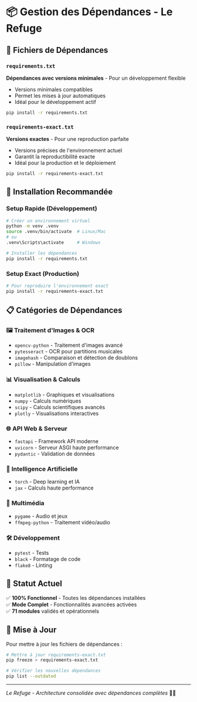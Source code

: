 # 📦 Gestion des Dépendances - Le Refuge

## 🎯 Fichiers de Dépendances

### `requirements.txt` 
**Dépendances avec versions minimales** - Pour un développement flexible
- Versions minimales compatibles
- Permet les mises à jour automatiques
- Idéal pour le développement actif

```bash
pip install -r requirements.txt
```

### `requirements-exact.txt`
**Versions exactes** - Pour une reproduction parfaite
- Versions précises de l'environnement actuel
- Garantit la reproductibilité exacte
- Idéal pour la production et le déploiement

```bash
pip install -r requirements-exact.txt
```

## 🔧 Installation Recommandée

### Setup Rapide (Développement)
```bash
# Créer un environnement virtuel
python -m venv .venv
source .venv/bin/activate  # Linux/Mac
# ou
.venv\Scripts\activate     # Windows

# Installer les dépendances
pip install -r requirements.txt
```

### Setup Exact (Production)
```bash
# Pour reproduire l'environnement exact
pip install -r requirements-exact.txt
```

## 📋 Catégories de Dépendances

### 🖼️ **Traitement d'Images & OCR**
- `opencv-python` - Traitement d'images avancé
- `pytesseract` - OCR pour partitions musicales
- `imagehash` - Comparaison et détection de doublons
- `pillow` - Manipulation d'images

### 📊 **Visualisation & Calculs**
- `matplotlib` - Graphiques et visualisations
- `numpy` - Calculs numériques
- `scipy` - Calculs scientifiques avancés
- `plotly` - Visualisations interactives

### 🌐 **API Web & Serveur**
- `fastapi` - Framework API moderne
- `uvicorn` - Serveur ASGI haute performance
- `pydantic` - Validation de données

### 🧠 **Intelligence Artificielle**
- `torch` - Deep learning et IA
- `jax` - Calculs haute performance

### 🎵 **Multimédia**
- `pygame` - Audio et jeux
- `ffmpeg-python` - Traitement vidéo/audio

### 🛠️ **Développement**
- `pytest` - Tests
- `black` - Formatage de code
- `flake8` - Linting

## 🚀 Statut Actuel

✅ **100% Fonctionnel** - Toutes les dépendances installées  
✅ **Mode Complet** - Fonctionnalités avancées activées  
✅ **71 modules** validés et opérationnels  

## 📝 Mise à Jour

Pour mettre à jour les fichiers de dépendances :

```bash
# Mettre à jour requirements-exact.txt
pip freeze > requirements-exact.txt

# Vérifier les nouvelles dépendances
pip list --outdated
```

---
*Le Refuge - Architecture consolidée avec dépendances complètes* 🎯✨ 